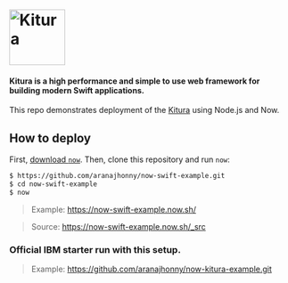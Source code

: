 # <img src="http://www.kitura.io/assets/appIcon@2x.png" alt="Kitura" width="100px"/>

#### Kitura is a high performance and simple to use web framework for building modern Swift applications.

This repo demonstrates deployment of the [Kitura](https://developer.ibm.com/swift/) using Node.js and Now.

## How to deploy

First, [download `now`](https://zeit.co/download). Then, clone this
repository and run `now`:

```bash
$ https://github.com/aranajhonny/now-swift-example.git
$ cd now-swift-example
$ now
```

> Example: https://now-swift-example.now.sh/

> Source: https://now-swift-example.now.sh/_src

### Official IBM starter run with this setup.

> Example: https://github.com/aranajhonny/now-kitura-example.git
